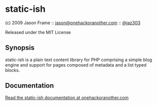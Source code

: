 static-ish
==========

(c) 2009 Jason Frame :: 
  [jason@onehackoranother.com](mailto:jason@onehackoranother.com) :: 
  [@jaz303](http://twitter.com/jaz303)
  
Released under the MIT License

Synopsis
--------

static-ish is a plain text content library for PHP comprising a simple blog engine and support for pages composed of metadata and a list typed blocks.

Documentation
-------------

[Read the static-ish documentation at onehackoranother.com](http://onehackoranother.com/projects/php/static-ish)